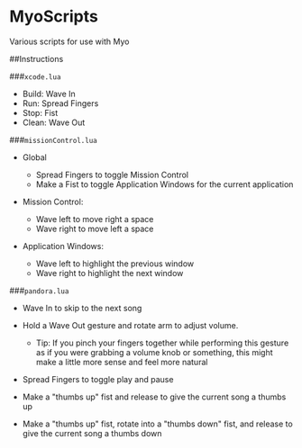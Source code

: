 MyoScripts
==========

Various scripts for use with Myo


##Instructions

###`xcode.lua`

- Build: Wave In
- Run: Spread Fingers
- Stop: Fist
- Clean: Wave Out


###`missionControl.lua`

- Global
    - Spread Fingers to toggle Mission Control
    - Make a Fist to toggle Application Windows for the current application


- Mission Control:
    - Wave left to move right a space
    - Wave right to move left a space
    

- Application Windows:
    - Wave left to highlight the previous window
    - Wave right to highlight the next window


###`pandora.lua`

- Wave In to skip to the next song

- Hold a Wave Out gesture and rotate arm to adjust volume.
    - Tip: If you pinch your fingers together while performing this gesture as if you were grabbing a volume knob or something, this might make a little more sense and feel more natural

- Spread Fingers to toggle play and pause

- Make a "thumbs up" fist and release to give the current song a thumbs up

- Make a "thumbs up" fist, rotate into a "thumbs down" fist, and release to give the current song a thumbs down